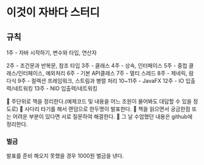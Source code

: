 # 이것이 자바다 스터디

## 규칙
1주 -          자바 시작하기, 변수와 타입, 연산자

2주 -          조건문과 반복문, 참조 타입
3주 -          클래스
4주 -          상속, 인터페이스
5주 -          중첩 클래스/인터페이스, 예외처리
6주 -          기본 API클래스
7주 -          멀티 스레드
8주 -          제네릭, 람다식
9주 -          컬렉션 프레임워크, 스트림과 병렬 처리
10~11주 -    JavaFX
12주 -         IO 입출력/네트워킹
13주 -         NIO 입출력/네트워킹


🔸 주단위로 책을 정리한다.(예제코드 및 내용을 어느 조원이 물어봐도 대답할 수 있을 정도로)
🔸 사다리 타기를 해서 랜덤으로 한두명이 발표한다.
🔸 책을 읽으면서 궁금한점 또는 어려운 부분이 있다면 서로 질문하여 해결한다.
🔸 그 날 수업했던 내용은 github에 정리한다.


### 벌금
발표를 준비 해오지 못했을 경우 1000원 벌금을 낸다.

